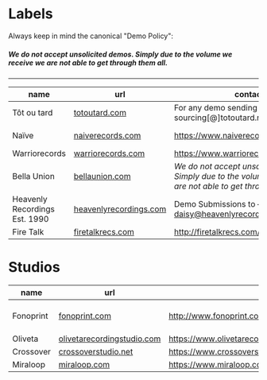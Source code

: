 # Labels

Always keep in mind the canonical "Demo Policy":

##### *We do not accept unsolicited demos. Simply due to the volume we receive we are not able to get through them all.*

---

| name 	| url 	| contact  	| e.g.  | 
|--- 	|--- 	|--- 	|--- 	|
| Tôt ou tard 	|[totoutard.com](https://www.totoutard.com/) 	| For any demo sending : sourcing[@]totoutard.net 	| [Clou](http://www.totoutard.com/artiste/clou)  |
| Naïve 	| [naiverecords.com](https://www.naiverecords.com/) 	| https://www.naiverecords.com/contact 	| [Jeanne Added](https://fr.wikipedia.org/wiki/Jeanne_Added)  |
| Warriorecords 	| [warriorecords.com](https://www.warriorecords.com/)	| https://www.warriorecords.com/contact 	| [Mansfield.TYA](https://fr.wikipedia.org/wiki/Mansfield.TYA)  |
| Bella Union  | [bellaunion.com](https://bellaunion.com/)  |  *We do not accept unsolicited demos. Simply due to the volume we receive we are not able to get through them all.* | [John Grant](https://youtu.be/Lit7cPfkUYo)  |
| Heavenly Recordings Est. 1990 | [heavenlyrecordings.com](https://heavenlyrecordings.com)  | Demo Submissions to – daisy@heavenlyrecordings.com | [Anna Burch](https://en.wikipedia.org/wiki/Anna_Burch)  |
| Fire Talk | [firetalkrecs.com](http://firetalkrecs.com/) | http://firetalkrecs.com/contact/ | [Mamalarky](https://www.mamalarky.com/) |


# Studios

| name 	| url 	| contact  	| e.g.  | 
|--- 	|--- 	|--- 	|--- 	|
| Fonoprint 	|[fonoprint.com](http://www.fonoprint.com/) 	| http://www.fonoprint.com/contatti.html	| Toute la variéte italienne  |
| Oliveta 	|[olivetarecordingstudio.com](https://www.olivetarecordingstudio.com/) 	| https://www.olivetarecordingstudio.com/en/contacts/	| Pausini  |
| Crossover | [crossoverstudio.net](https://www.crossoverstudio.net/) | https://www.crossoverstudio.net/#contatti | ? |
| Miraloop | [miraloop.com](https://www.miraloop.com/) | https://www.miraloop.com/preventivo_studio_di_registrazione | bof |


